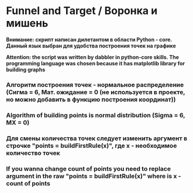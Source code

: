 # Funnel and Target / Воронка и мишень

**Внимание: скрипт написан дилетантом в области Python - core. Данный язык выбран для удобства построения точек на графике**

**Attention: the script was written by dabbler in python-сore skills. The programming language was chosen because it has matplotlib library for building graphs**

### Алгоритм построения точек - нормальное распределение (Сигма = 6, Мат. ожидание = 0 (не используется в проекте, но можно добавить в функцию построения координат))

### Algorithm of building points is normal distribution (Sigma = 6, MX = 0)
 


### Для смены количества точек следует изменить аргумент в строчке "points = buildFirstRule(x)", где x - необходимое количество точек

### If you wanna change count of points you need to replace argument in the raw "points = buildFirstRule(x)" where is x - count of points
